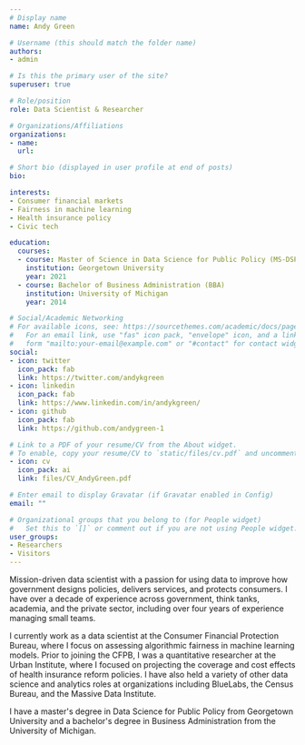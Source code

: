 ```yaml
---
# Display name
name: Andy Green

# Username (this should match the folder name)
authors:
- admin

# Is this the primary user of the site?
superuser: true

# Role/position
role: Data Scientist & Researcher

# Organizations/Affiliations
organizations:
- name: 
  url:

# Short bio (displayed in user profile at end of posts)
bio: 

interests:
- Consumer financial markets
- Fairness in machine learning
- Health insurance policy
- Civic tech

education:
  courses:
  - course: Master of Science in Data Science for Public Policy (MS-DSPP)
    institution: Georgetown University
    year: 2021
  - course: Bachelor of Business Administration (BBA)
    institution: University of Michigan
    year: 2014

# Social/Academic Networking
# For available icons, see: https://sourcethemes.com/academic/docs/page-builder/#icons
#   For an email link, use "fas" icon pack, "envelope" icon, and a link in the
#   form "mailto:your-email@example.com" or "#contact" for contact widget.
social:
- icon: twitter
  icon_pack: fab
  link: https://twitter.com/andykgreen
- icon: linkedin
  icon_pack: fab
  link: https://www.linkedin.com/in/andykgreen/
- icon: github
  icon_pack: fab
  link: https://github.com/andygreen-1

# Link to a PDF of your resume/CV from the About widget.
# To enable, copy your resume/CV to `static/files/cv.pdf` and uncomment the lines below.
- icon: cv
  icon_pack: ai
  link: files/CV_AndyGreen.pdf

# Enter email to display Gravatar (if Gravatar enabled in Config)
email: ""

# Organizational groups that you belong to (for People widget)
#   Set this to `[]` or comment out if you are not using People widget.
user_groups:
- Researchers
- Visitors
---
```


Mission-driven data scientist with a passion for using data to improve how government designs policies, delivers services, and protects consumers. I have over a decade of experience across government, think tanks, academia, and the private sector, including over four years of experience managing small teams. 

I currently work as a data scientist at the Consumer Financial Protection Bureau, where I focus on assessing algorithmic fairness in machine learning models. Prior to joining the CFPB, I was a quantitative researcher at the Urban Institute, where I focused on projecting the coverage and cost effects of health insurance reform policies. I have also held a variety of other data science and analytics roles at organizations including BlueLabs, the Census Bureau, and the Massive Data Institute.

I have a master's degree in Data Science for Public Policy from Georgetown University and a bachelor's degree in Business Administration from the University of Michigan.